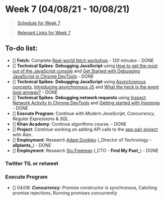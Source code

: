 # Week 7 (04/08/21 - 10/08/21)

> [Schedule for Week 7](https://learn.foundersandcoders.com/course/syllabus/pre-app-8/schedule/).

> [Relevant Links for Week 7](https://mjow1999.github.io/FAC-Links/)

## To-do list:

- [] **Fetch**: Complete [Real-world fetch workshop](https://learn.foundersandcoders.com/workshops/real-world-fetch/) - _120 minutes_ - DONE
- [] **Technical Spikes**: **Debugging JavaScript** using [How to get the most out of the JavaScript console](https://www.freecodecamp.org/news/how-to-get-the-most-out-of-the-javascript-console-b57ca9db3e6d/) and [Get Started with Debugging JavaScript in Chrome DevTools](https://developer.chrome.com/docs/devtools/javascript/) - DONE
- [] **Technical Spikes**: **Debugging JavaScript** using [Asynchronous concepts](https://developer.mozilla.org/en-US/docs/Learn/JavaScript/Asynchronous/Concepts), [Introducing asynchronous JS](https://developer.mozilla.org/en-US/docs/Learn/JavaScript/Asynchronous/Introducing) and [What the heck is the event loop anyway?](https://2014.jsconf.eu/speakers/philip-roberts-what-the-heck-is-the-event-loop-anyway.html) - DONE
- [] **Technical Spikes**: **Debugging network requests** using [Inspect Network Activity In Chrome DevTools](https://developer.chrome.com/docs/devtools/network/) and [Getting started with Insomnia](https://support.insomnia.rest/article/157-getting-started-with-insomnia) - DONE
- [] **Execute Program**: Continue with _Modern JavaScript_, _Concurrency_, _Regular Expressions_ & _SQL_.
- [] **Khan Academy**: Continue algorithms course. - DONE
- [] **Project**: Continue working on adding API calls to the [app pair project](https://github.com/fac22/michaelAlexAPI) with Alex.
- [] **Employment**: Research [Adam Dunkley](https://www.linkedin.com/in/adamcdunkley/?originalSubdomain=uk) (\_Director of Technology - **allplants\_**) - DONE
- [] **Employment**: Research [Stu Freeman](https://www.linkedin.com/in/stuart-freeman/?originalSubdomain=uk) (\_CTO - **Find My Past\_**) - DONE

### Twitter TIL or retweet

### Execute Program

- [] 04/08: **_Concurrency_**: Promise constructor is synchronous, Catching promise rejections, Running promises concurrently

